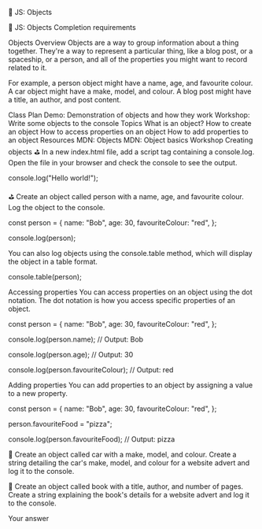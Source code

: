 🧩 JS: Objects

🧩 JS: Objects
Completion requirements

Objects
Overview
Objects are a way to group information about a thing together. They're a way to represent a particular thing, like a blog post, or a spaceship, or a person, and all of the properties you might want to record related to it.

For example, a person object might have a name, age, and favourite colour. A car object might have a make, model, and colour. A blog post might have a title, an author, and post content.

Class Plan
Demo: Demonstration of objects and how they work
Workshop: Write some objects to the console
Topics
What is an object?
How to create an object
How to access properties on an object
How to add properties to an object
Resources
MDN: Objects
MDN: Object basics
Workshop
Creating objects
⛳️ In a new index.html file, add a script tag containing a console.log. Open the file in your browser and check the console to see the output.

console.log("Hello world!");
 
⛳️ Create an object called person with a name, age, and favourite colour. Log the object to the console.

const person = {
  name: "Bob",
  age: 30,
  favouriteColour: "red",
};

console.log(person);
 
You can also log objects using the console.table method, which will display the object in a table format.

console.table(person);
 
Accessing properties
You can access properties on an object using the dot notation. The dot notation is how you access specific properties of an object.

const person = {
  name: "Bob",
  age: 30,
  favouriteColour: "red",
};

console.log(person.name); // Output: Bob

console.log(person.age); // Output: 30

console.log(person.favouriteColour); // Output: red
 
Adding properties
You can add properties to an object by assigning a value to a new property.

const person = {
  name: "Bob",
  age: 30,
  favouriteColour: "red",
};

person.favouriteFood = "pizza";

console.log(person.favouriteFood); // Output: pizza
 
🎯 Create an object called car with a make, model, and colour. Create a string detailing the car's make, model, and colour for a website advert and log it to the console.

🎯 Create an object called book with a title, author, and number of pages. Create a string explaining the book's details for a website advert and log it to the console.

Your answer
